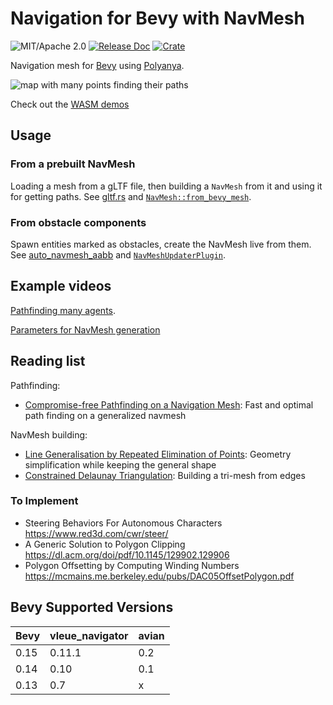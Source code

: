 # Navigation for Bevy with NavMesh

![MIT/Apache 2.0](https://img.shields.io/badge/license-MIT%2FApache-blue.svg)
[![Release Doc](https://docs.rs/vleue_navigator/badge.svg)](https://docs.rs/vleue_navigator)
[![Crate](https://img.shields.io/crates/v/vleue_navigator.svg)](https://crates.io/crates/vleue_navigator)

Navigation mesh for [Bevy](http://github.com/bevyengine/bevy) using [Polyanya](https://github.com/vleue/polyanya).

![map with many points finding their paths](https://raw.githubusercontent.com/vleue/vleue_navigator/main/screenshots/many.png)

Check out the [WASM demos](https://vleue.github.io/vleue_navigator/)

## Usage

### From a prebuilt NavMesh

Loading a mesh from a gLTF file, then building a `NavMesh` from it and using it for getting paths. See [gltf.rs](https://github.com/vleue/vleue_navigator/blob/main/examples/gltf.rs) and [`NavMesh::from_bevy_mesh`](https://docs.rs/vleue_navigator/latest/vleue_navigator/struct.NavMesh.html#method.from_bevy_mesh).

### From obstacle components

Spawn entities marked as obstacles, create the NavMesh live from them. See [auto_navmesh_aabb](https://github.com/vleue/vleue_navigator/blob/main/examples/auto_navmesh_aabb.rs) and [`NavMeshUpdaterPlugin`](https://docs.rs/vleue_navigator/latest/vleue_navigator/prelude/struct.NavmeshUpdaterPlugin.html).

## Example videos

[Pathfinding many agents](https://www.youtube.com/watch?v=Zi9EMAdHp4M).

[Parameters for NavMesh generation](https://www.youtube.com/watch?v=wYRrvWaLjJ8)

## Reading list

Pathfinding:
* [Compromise-free Pathfinding on a Navigation Mesh](https://www.ijcai.org/proceedings/2017/0070.pdf): Fast and optimal path finding on a generalized navmesh

NavMesh building:
* [Line Generalisation by Repeated Elimination of Points](https://hull-repository.worktribe.com/preview/376364/000870493786962263.pdf): Geometry simplification while keeping the general shape
* [Constrained Delaunay Triangulation](https://en.wikipedia.org/wiki/Constrained_Delaunay_triangulation): Building a tri-mesh from edges


### To Implement

* Steering Behaviors For Autonomous Characters https://www.red3d.com/cwr/steer/
* A Generic Solution to Polygon Clipping https://dl.acm.org/doi/pdf/10.1145/129902.129906
* Polygon Offsetting by Computing Winding Numbers https://mcmains.me.berkeley.edu/pubs/DAC05OffsetPolygon.pdf

## Bevy Supported Versions

|Bevy|vleue_navigator|avian|
|---|---|---|
|0.15|0.11.1|0.2|
|0.14|0.10|0.1|
|0.13|0.7|x|
